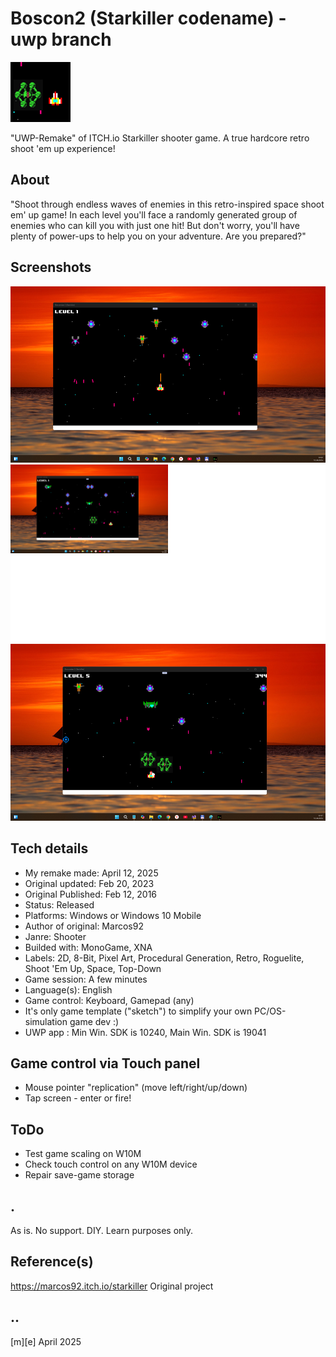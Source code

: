 # Boscon2 (Starkiller codename) - uwp branch 
![Logo](Images/logo.png)

"UWP-Remake" of ITCH.io Starkiller shooter game. A true hardcore retro shoot 'em up experience! 

## About
"Shoot through endless waves of enemies in this retro-inspired space shoot em' up game! In each level you'll face a randomly generated group of enemies who can kill you with just one hit! But don't worry, you'll have plenty of power-ups to help you on your adventure. Are you prepared?"

## Screenshots
![W11](Images/sshot01.png)
![W11](Images/sshot02.png)
![W11](Images/sshot03.png)


## Tech details
- My remake made:          April 12, 2025
- Original updated:	 Feb 20, 2023
- Original Published:	 Feb 12, 2016
- Status:	                 Released
- Platforms:	         Windows or Windows 10 Mobile
- Author of original:	 Marcos92
- Janre:	                 Shooter
- Builded with:	         MonoGame, XNA
- Labels: 2D, 8-Bit, Pixel Art, Procedural Generation, Retro, Roguelite, Shoot 'Em Up, Space, Top-Down
- Game session:	A few minutes
- Language(s):	English
- Game control:	Keyboard, Gamepad (any)
- It's only game template ("sketch") to simplify your own PC/OS-simulation game dev :)
- UWP app : Min Win. SDK is 10240, Main Win. SDK is 19041  


## Game control via Touch panel
- Mouse pointer "replication" (move left/right/up/down)
- Tap screen - enter or fire!

## ToDo
- Test game scaling on W10M
- Check touch control on any W10M device
- Repair save-game storage

## .
As is. No support. DIY. Learn purposes only.

## Reference(s)
https://marcos92.itch.io/starkiller Original project

## ..
[m][e] April 2025

